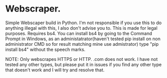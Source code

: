 # Webscraper.
Simple Webscaper build in Python. I'm not responsible if you use this to do anything illegal with this, I also don't advise you to. This is made for legal purposes.
Requires bs4. You can install bs4 by going to the Command Prompt in Windows, as an administatrator(haven't tested pip install on non administrator CMD so for result matching mine use admistrator) type "pip install bs4" without the speech marks.

NOTE: Only webscrapes HTTPS or HTTP. .com does not work. I have not tested any other types, but please put it in issues if you find any other type that doesn't work and I will try and resolve that.
